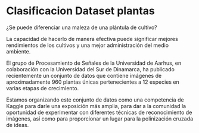 # Clasificacion Dataset plantas
¿Se puede diferenciar una maleza de una plántula de cultivo?

La capacidad de hacerlo de manera efectiva puede significar mejores rendimientos de los cultivos y una mejor administración del medio ambiente.

El grupo de Procesamiento de Señales de la Universidad de Aarhus, en colaboración con la Universidad del Sur de Dinamarca, ha publicado recientemente un conjunto de datos que contiene imágenes de aproximadamente 960 plantas únicas pertenecientes a 12 especies en varias etapas de crecimiento.

Estamos organizando este conjunto de datos como una competencia de Kaggle para darle una exposición más amplia, para dar a la comunidad la oportunidad de experimentar con diferentes técnicas de reconocimiento de imágenes, así como para proporcionar un lugar para la polinización cruzada de ideas.
